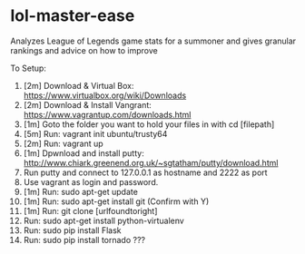 # lol-master-ease
Analyzes League of Legends game stats for a summoner and gives granular rankings and advice on how to improve

To Setup:

 1) [2m] Download & Virtual Box: https://www.virtualbox.org/wiki/Downloads
 2) [2m] Download & Install Vangrant: https://www.vagrantup.com/downloads.html
 3) [1m] Goto the folder you want to hold your files in with cd [filepath]
 4) [5m] Run: vagrant init ubuntu/trusty64
 5) [2m] Run: vagrant up
 6) [1m] Dpwnload and install putty: http://www.chiark.greenend.org.uk/~sgtatham/putty/download.html
 7) Run putty and connect to 127.0.0.1 as hostname and 2222 as port
 8) Use vagrant as login and password.
 9) [1m] Run: sudo apt-get update
10) [1m] Run: sudo apt-get install git    (Confirm with Y)
11) [1m] Run: git clone [urlfoundtoright]
12) Run: sudo apt-get install python-virtualenv
13) Run: sudo pip install Flask
14) Run: sudo pip install tornado
???
